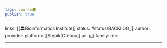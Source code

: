 ```yaml
---
tags: course🎓
publish: true
---
```

links: [[🏛Bioinformatics Institute]]
status: #status/BACKLOG_🌰
author: 
provider: 
platform: [[Stepik|Степик]]
url: [url](https://stepik.org/course/401/syllabus)
family: 
rec:

---